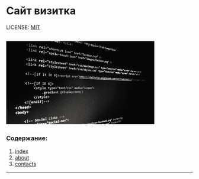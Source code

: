  # <h1>Сайт визитка</h1>

LICENSE: [MIT](./license.md)

![Html](./images/html.jpg)
---

### Содержание:

1. [index](./pages/index.html)
2. [about](./pages/about.html)
3. [contacts](./pages/contacts.html)







---

<!--Html by Vladimír Prokop license [All rights reserved](https://www.flickr.com/photos/127508382@N06/18873113566/in/photolist-uKKD8L-kPN9f-7xGVHh-Qde8f3-MoYRkm-6MbatH-yjEA9-Dm9eXP-5w2NM9-2jTpbmH-MojoU3-FwK5Kz-2mGsqYc-2i9Tjnj-2n1KXpV-PRwD5g-2hycz6a-2mWDkZZ-QBC4ZD-2niGXCk-2kXNAby-2mMN24f-25qKLW7-2jnBQbX-2kyczxN-2nxYnLk-HYLFVk-2kMdnpj-2nATgHx-2kYdNW2-2mZ1WvK-2jX8Tzn-2n1kUQQ-2jGSU67-2njVM5b-2ivYQbQ-rSXP8Q-2nqwACR-2kY6tQA-2iNvuqM-2nivexU-2kGfBwF-2kJThQp-2mdqEZM-2kwaTxP-Z5AXSJ-2kEzKu1-2mjd5pe-25uRCft-2hvkYJZ)-->

